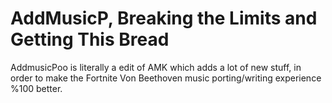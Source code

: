 # AddMusicP, Breaking the Limits and Getting This Bread

AddmusicPoo is literally a edit of AMK which adds a lot of new stuff, in order to make the Fortnite Von Beethoven music porting/writing experience %100 better.
